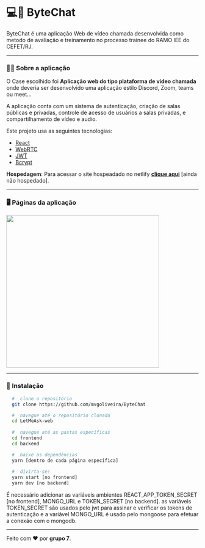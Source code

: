 # 💻🐺 ByteChat

ByteChat é uma aplicação Web de vídeo chamada desenvolvida como metodo de avaliação e treinamento no processo trainee do RAMO IEE do CEFET/RJ.
 
 ---

### :man_technologist: Sobre a aplicação

O Case escolhido foi **Aplicação web do tipo plataforma de vídeo chamada** onde deveria ser desenvolvido uma aplicação estilo Discord, Zoom, teams ou meet...

A aplicação conta com um sistema de autenticação, criação de salas públicas e privadas, controle de acesso de usuários a salas privadas, e compartilhamento de vídeo e audio.

Este projeto usa as seguintes tecnologias:

- [React](https://reactjs.org)
- [WebRTC](https://webrtc.org)
- [JWT](https://jwt.io)
- [Bcrypt](https://github.com/dcodeIO/bcrypt.js#readme)

**Hospedagem**: Para acessar o site hospeadado no netlify **[clique aqui](https://github.com/mvgoliveira/ByteChat)** [ainda não hospedado].

---

### :desktop_computer: Páginas da aplicação
<div style="display: grid; grid-template-columns: 1fr 1fr; grid-gap: 8px">
 <img style="min-width: 300px;" src="" width="400px"/>
</div>

---

### 📁 Instalação

```bash
  #  clone o repositório
  git clone https://github.com/mvgoliveira/ByteChat

  #  navegue até o repositório clonado
  cd LetMeAsk-web
  
  #  navegue até as pastas específicas
  cd frontend
  cd backend

  #  baixe as dependências
  yarn [dentro de cada página específica]
 
  #  divirta-se!
  yarn start [no frontend]
  yarn dev [no backend]
```

É necessário adicionar as variáveis ambientes REACT_APP_TOKEN_SECRET [no frontend], MONGO_URL e TOKEN_SECRET [no backend].
as variáveis TOKEN_SECRET são usados pelo jwt para assinar e verificar os tokens de autenticação e a variável MONGO_URL é usado pelo mongoose para efetuar a conexão com o mongodb.

<hr>

Feito com :hearts: por **grupo 7**.
